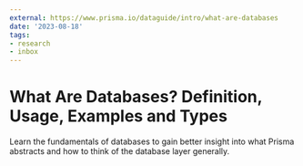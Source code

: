 ```yaml
---
external: https://www.prisma.io/dataguide/intro/what-are-databases
date: '2023-08-18'
tags:
- research
- inbox
---
```


# What Are Databases? Definition, Usage, Examples and Types

Learn the fundamentals of databases to gain better insight into what Prisma abstracts and how to think of the database layer generally.
